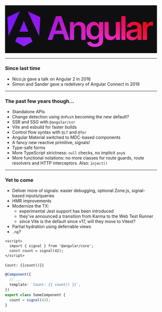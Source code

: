 <!-- .slide: class="is-module" data-background="#0f0f11" -->

![Angular](/img/angular.png)

--- 

### Since last time

- Nico.js gave a talk on Angular 2 in 2016
- Simon and Sander gave a redelivery of Angular Connect in 2019

---

### The past few years though...

- Standalone APIs
- Change detection using `OnPush` becoming the new default?
- SSR and SSG with `@angular/ssr`
- Vite and esbuild for faster builds
- Control flow syntax with `@if` and `@for`
- Angular Material switched to MDC-based components
- A fancy new reactive primitive, signals!
- Type-safe forms
- More TypeScript strictness: `null` checks, no implicit `any`s
- More functional notations: no more classes for route guards, route resolvers and HTTP interceptors. Also: `inject()`

---

### Yet to come

- Deliver more of signals: easier debugging, optional Zone.js, signal-based inputs/queries
- HMR improvements
- Modernize the TX:
  - experimental Jest support has been introduced
  - they've announced a transition from Karma to the Web Test Runner
  - since Vite is the default since v17, will they move to Vitest?
- Partial hydration using deferrable views
- `.ng`?

<div class="kc-columns kc-gap2">

```svelte
<script>
  import { signal } from '@angular/core';
  const count = signal(42);
</script>

Count: {{count()}}
```

```ts
@Component({
  // ...
  template: `Count: {{ count() }}`,
})
export class SomeComponent {
  count = signal(42);
}
```

</div>
